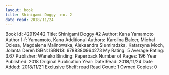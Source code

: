 ```yaml
---
layout: book
title: Shinigami Doggy  no. 2
date_read: 2018/11/24
---
```


Book Id: 42919442
Title: Shinigami Doggy #2
Author: Kana Yamamoto
Author l-f: Yamamoto, Kana
Additional Authors: Karolina Balcer, Michał Ociesa, Magdalena Malinowska, Aleksandra Siemiradzka, Katarzyna Moch, Jolanta Dereń
ISBN: 
ISBN13: 9788380964273
My Rating: 5
Average Rating: 3.67
Publisher: Waneko
Binding: Paperback
Number of Pages: 196
Year Published: 2018
Original Publication Year: 
Date Read: 2018/11/24
Date Added: 2018/11/21
Exclusive Shelf: read
Read Count: 1
Owned Copies: 0

